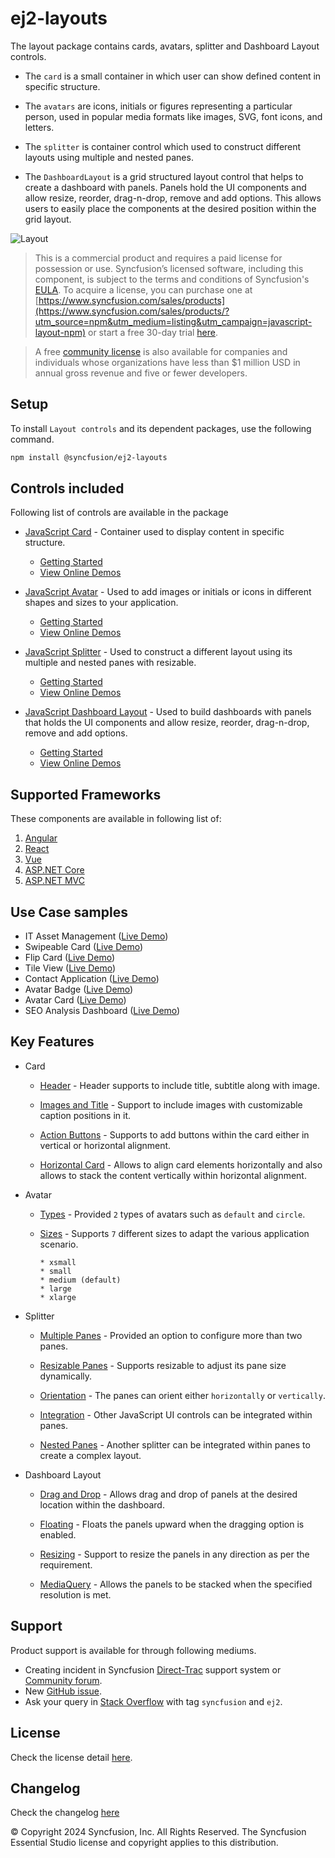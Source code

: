 # ej2-layouts

The layout package contains cards, avatars, splitter and Dashboard Layout controls.

* The `card` is a small container in which user can show defined content in specific structure.

* The `avatars` are icons, initials or figures representing a particular person, used in popular media formats like images, SVG, font icons, and letters.

* The `splitter` is container control which used to construct different layouts using multiple and nested panes.

* The `DashboardLayout` is a grid structured layout control that helps to create a dashboard with panels. Panels hold the UI components and allow resize, reorder, drag-n-drop, remove and add options. This allows users to easily place the components at the desired position within the grid layout.

![Layout](https://ej2.syncfusion.com/products/images/layout/readme.png)

> This is a commercial product and requires a paid license for possession or use. Syncfusion’s licensed software, including this component, is subject to the terms and conditions of Syncfusion's [EULA](https://www.syncfusion.com/eula/es/). To acquire a license, you can purchase one at [https://www.syncfusion.com/sales/products](https://www.syncfusion.com/sales/products/?utm_source=npm&utm_medium=listing&utm_campaign=javascript-layout-npm) or start a free 30-day trial [here](https://www.syncfusion.com/account/manage-trials/start-trials/?utm_source=npm&utm_medium=listing&utm_campaign=javascript-layout-npm).

> A free [community license](https://www.syncfusion.com/products/communitylicense/?utm_source=npm&utm_medium=listing&utm_campaign=javascript-layout-npm) is also available for companies and individuals whose organizations have less than $1 million USD in annual gross revenue and five or fewer developers.

## Setup

To install `Layout controls` and its dependent packages, use the following command.

```sh
npm install @syncfusion/ej2-layouts
```

## Controls included

Following list of controls are available in the package

* [JavaScript Card](https://www.syncfusion.com/javascript-ui-controls/js-card?utm_source=npm&utm_medium=listing&utm_campaign=javascript-layout-npm) - Container used to display content in specific structure.
  * [Getting Started](https://ej2.syncfusion.com/documentation/card/getting-started/?utm_source=npm&utm_medium=listing&utm_campaign=javascript-layout-npm)
  * [View Online Demos](https://ej2.syncfusion.com/demos/?utm_source=npm&utm_medium=listing&utm_campaign=javascript-layout-npm#/material/card/basic.html)

* [JavaScript Avatar](https://www.syncfusion.com/javascript-ui-controls/js-avatar?utm_source=npm&utm_medium=listing&utm_campaign=javascript-layout-npm) - Used to add images or initials or icons in different shapes and sizes to your application.
  * [Getting Started](https://ej2.syncfusion.com/documentation/avatar/getting-started/?utm_source=npm&utm_medium=listing&utm_campaign=javascript-layout-npm)
  * [View Online Demos](https://ej2.syncfusion.com/demos/?utm_source=npm&utm_medium=listing&utm_campaign=javascript-layout-npm#/material/avatar/default.html)

* [JavaScript Splitter](https://www.syncfusion.com/javascript-ui-controls/js-splitter?utm_source=npm&utm_medium=listing&utm_campaign=javascript-layout-npm) - Used to construct a different layout using its multiple and nested panes with resizable.
  * [Getting Started](https://ej2.syncfusion.com/documentation/splitter/getting-started/?utm_source=npm&utm_medium=listing&utm_campaign=javascript-layout-npm)
  * [View Online Demos](https://ej2.syncfusion.com/demos/?utm_source=npm&utm_medium=listing&utm_campaign=javascript-layout-npm#/material/splitter/default.html)

* [JavaScript Dashboard Layout](https://www.syncfusion.com/javascript-ui-controls/js-dashboard-layout?utm_source=npm&utm_medium=listing&utm_campaign=javascript-layout-npm) - Used to build dashboards with panels that holds the UI components and allow resize, reorder, drag-n-drop, remove and add options.
  * [Getting Started](https://ej2.syncfusion.com/documentation/dashboard-layout/getting-started/?utm_source=npm&utm_medium=listing&utm_campaign=javascript-layout-npm)
  * [View Online Demos](https://ej2.syncfusion.com/demos/?utm_source=npm&utm_medium=listing&utm_campaign=javascript-layout-npm#/material/dashboard-layout/default.html)

## Supported Frameworks

These components are available in following list of:

1.	[Angular](https://www.syncfusion.com/angular-ui-components?utm_source=npm&utm_medium=listing&utm_campaign=javascript-layout-npm)
2.	[React](https://www.syncfusion.com/react-ui-components?utm_source=npm&utm_medium=listing&utm_campaign=javascript-layout-npm)
3.	[Vue](https://www.syncfusion.com/vue-ui-components?utm_source=npm&utm_medium=listing&utm_campaign=javascript-layout-npm)
4.	[ASP.NET Core](https://www.syncfusion.com/aspnet-core-ui-controls?utm_source=npm&utm_medium=listing&utm_campaign=javascript-layout-npm)
5.	[ASP.NET MVC](https://www.syncfusion.com/aspnet-mvc-ui-controls?utm_source=npm&utm_medium=listing&utm_campaign=javascript-layout-npm)

## Use Case samples

* IT Asset Management ([Live Demo](https://ej2.syncfusion.com/showcase/vue/assetmanagement/?utm_source=npm&utm_medium=listing&utm_campaign=javascript-layout-npm))
* Swipeable Card ([Live Demo](https://ej2.syncfusion.com/demos/?utm_source=npm&utm_medium=listing&utm_campaign=javascript-layout-npm#/material/card/swipeable.html))
* Flip Card ([Live Demo](https://ej2.syncfusion.com/demos/?utm_source=npm&utm_medium=listing&utm_campaign=javascript-layout-npm#/material/card/flip.html))
* Tile View ([Live Demo](https://ej2.syncfusion.com/demos/?utm_source=npm&utm_medium=listing&utm_campaign=javascript-layout-npm#/material/card/tile.html))
* Contact Application ([Live Demo](https://ej2.syncfusion.com/demos/?utm_source=npm&utm_medium=listing&utm_campaign=javascript-layout-npm#/material/avatar/listview.html))
* Avatar Badge ([Live Demo](https://ej2.syncfusion.com/demos/?utm_source=npm&utm_medium=listing&utm_campaign=javascript-layout-npm#/material/avatar/badge.html))
* Avatar Card ([Live Demo](https://ej2.syncfusion.com/demos/?utm_source=npm&utm_medium=listing&utm_campaign=javascript-layout-npm#/material/avatar/card.html))
* SEO Analysis Dashboard ([Live Demo](https://ej2.syncfusion.com/demos/?utm_source=npm&utm_medium=listing&utm_campaign=javascript-layout-npm#/material/dashboardlayout/analytics-dashboard.html))

## Key Features

* Card
  * [Header](https://ej2.syncfusion.com/demos/?utm_source=npm&utm_medium=listing&utm_campaign=javascript-layout-npm#/material/card/basic.html) - Header supports to include title, subtitle along with image.

  * [Images and Title](https://ej2.syncfusion.com/demos/?utm_source=npm&utm_medium=listing&utm_campaign=javascript-layout-npm#/material/card/reveal.html) - Support to include images with customizable caption positions in it.

  * [Action Buttons](https://ej2.syncfusion.com/demos/?utm_source=npm&utm_medium=listing&utm_campaign=javascript-layout-npm#/material/card/vertical.html) - Supports to add buttons within the card either in vertical or horizontal alignment.

  * [Horizontal Card](https://ej2.syncfusion.com/demos/?utm_source=npm&utm_medium=listing&utm_campaign=javascript-layout-npm#/material/card/horizontal.html) - Allows to align card elements horizontally and also allows to stack the content vertically within horizontal alignment.

* Avatar
  * [Types](https://ej2.syncfusion.com/demos/?utm_source=npm&utm_medium=listing&utm_campaign=javascript-layout-npm#/material/avatar/default.html) - Provided `2` types of avatars such as `default` and `circle`.

  * [Sizes](https://ej2.syncfusion.com/demos/?utm_source=npm&utm_medium=listing&utm_campaign=javascript-layout-npm#/material/avatar/types.html) - Supports `7` different sizes to adapt the various application scenario.

        * xsmall
        * small
        * medium (default)
        * large
        * xlarge

* Splitter
  * [Multiple Panes](https://ej2.syncfusion.com/demos/?utm_source=npm&utm_medium=listing&utm_campaign=javascript-layout-npm#/material/splitter/default.html) - Provided an option to configure more than two panes.

  * [Resizable Panes](https://ej2.syncfusion.com/demos/?utm_source=npm&utm_medium=listing&utm_campaign=javascript-layout-npm#/material/splitter/code-editor-layout.html) - Supports resizable to adjust its pane size dynamically.

  * [Orientation](https://ej2.syncfusion.com/demos/?utm_source=npm&utm_medium=listing&utm_campaign=javascript-layout-npm#/material/splitter/default.html) - The panes can orient either `horizontally` or `vertically`.

  * [Integration](https://ej2.syncfusion.com/demos/?utm_source=npm&utm_medium=listing&utm_campaign=javascript-layout-npm#/material/splitter/accordion-navigation-menu.html) - Other JavaScript UI controls can be integrated within panes.

  * [Nested Panes](https://ej2.syncfusion.com/demos/?utm_source=npm&utm_medium=listing&utm_campaign=javascript-layout-npm#/material/splitter/code-editor-layout.html) - Another splitter can be integrated within panes to create a complex layout.

 * Dashboard Layout

   * [Drag and Drop](https://ej2.syncfusion.com/demos/?utm_source=npm&utm_medium=listing&utm_campaign=javascript-layout-npm#/material/dashboardlayout/properties.html) - Allows drag and drop of panels at the desired location within the dashboard.

   * [Floating](https://ej2.syncfusion.com/demos/?utm_source=npm&utm_medium=listing&utm_campaign=javascript-layout-npm#/material/dashboardlayout/properties.html) - Floats the panels upward when the dragging option is enabled.

   * [Resizing](https://ej2.syncfusion.com/demos/?utm_source=npm&utm_medium=listing&utm_campaign=javascript-layout-npm#/material/dashboardlayout/properties.html) - Support to resize the panels in any direction as per the requirement.

   * [MediaQuery](https://ej2.syncfusion.com/demos/?utm_source=npm&utm_medium=listing&utm_campaign=javascript-layout-npm#/material/dashboardlayout/default.html) - Allows the panels to be stacked when the specified resolution is met.

## Support

Product support is available for through following mediums.

* Creating incident in Syncfusion [Direct-Trac](https://www.syncfusion.com/support/directtrac/incidents/?utm_source=npm&utm_medium=listing&utm_campaign=javascript-layout-npm) support system or [Community forum](https://www.syncfusion.com/forums/essential-js2/?utm_source=npm&utm_medium=listing&utm_campaign=javascript-layout-npm).
* New [GitHub issue](https://github.com/syncfusion/ej2-javascript-ui-controls/issues/new/?utm_source=npm&utm_medium=listing&utm_campaign=javascript-layout-npm).
* Ask your query in [Stack Overflow](https://stackoverflow.com/?utm_source=npm&utm_medium=listing&utm_campaign=javascript-layout-npm) with tag `syncfusion` and `ej2`.

## License

Check the license detail [here](https://github.com/syncfusion/ej2-javascript-ui-controls/blob/master/license/?utm_source=npm&utm_medium=listing&utm_campaign=javascript-layout-npm).

## Changelog

Check the changelog [here](https://github.com/syncfusion/ej2-javascript-ui-controls/blob/master/controls/layouts/CHANGELOG.md/?utm_source=npm&utm_medium=listing&utm_campaign=javascript-layout-npm)

© Copyright 2024 Syncfusion, Inc. All Rights Reserved. The Syncfusion Essential Studio license and copyright applies to this distribution.
